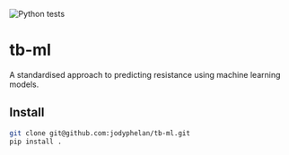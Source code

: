 ![Python tests](https://github.com/jodyphelan/tb-ml/workflows/Tests/badge.svg)
# tb-ml

A standardised approach to predicting resistance using machine learning models.

## Install

```bash
git clone git@github.com:jodyphelan/tb-ml.git
pip install .
```